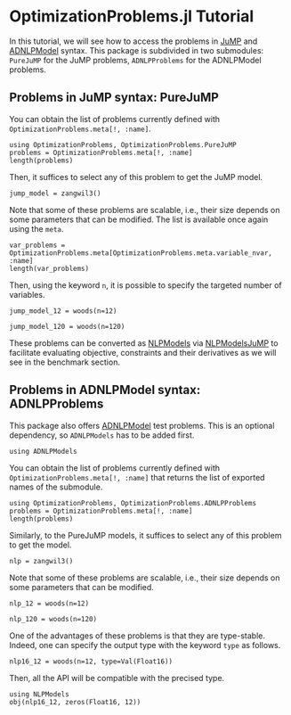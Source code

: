 # OptimizationProblems.jl Tutorial

In this tutorial, we will see how to access the problems in [JuMP](https://github.com/JuliaOpt/JuMP.jl) and [ADNLPModel](https://github.com/JuliaSmoothOptimizers/ADNLPModels.jl) syntax.
This package is subdivided in two submodules: `PureJuMP` for the JuMP problems, `ADNLPProblems` for the ADNLPModel problems.

## Problems in JuMP syntax: PureJuMP

You can obtain the list of problems currently defined with `OptimizationProblems.meta[!, :name]`.
``` @example ex1
using OptimizationProblems, OptimizationProblems.PureJuMP
problems = OptimizationProblems.meta[!, :name]
length(problems)
```
Then, it suffices to select any of this problem to get the JuMP model.
``` @example ex1
jump_model = zangwil3()
```
Note that some of these problems are scalable, i.e., their size depends on some parameters that can be modified. The list is available once again using the `meta`.
``` @example ex1
var_problems = OptimizationProblems.meta[OptimizationProblems.meta.variable_nvar, :name]
length(var_problems)
```
Then, using the keyword `n`, it is possible to specify the targeted number of variables.
``` @example ex1
jump_model_12 = woods(n=12)
```
``` @example ex1
jump_model_120 = woods(n=120)
```
These problems can be converted as [NLPModels](https://github.com/JuliaSmoothOptimizers/NLPModels.jl) via [NLPModelsJuMP](https://github.com/JuliaSmoothOptimizers/NLPModelsJuMP.jl) to facilitate evaluating
objective, constraints and their derivatives as we will see in the benchmark section.

## Problems in ADNLPModel syntax: ADNLPProblems

This package also offers [ADNLPModel](https://github.com/JuliaSmoothOptimizers/ADNLPModels.jl) test problems. This is an optional dependency, so `ADNLPModels` has to be added first.
``` @example ex2
using ADNLPModels
```
You can obtain the list of problems currently defined with `OptimizationProblems.meta[!, :name]` that returns the list of exported names of the submodule.
``` @example ex2
using OptimizationProblems, OptimizationProblems.ADNLPProblems
problems = OptimizationProblems.meta[!, :name]
length(problems)
```
Similarly, to the PureJuMP models, it suffices to select any of this problem to get the model.
``` @example ex2
nlp = zangwil3()
```
Note that some of these problems are scalable, i.e., their size depends on some parameters that can be modified.
``` @example ex2
nlp_12 = woods(n=12)
```
``` @example ex2
nlp_120 = woods(n=120)
```
One of the advantages of these problems is that they are type-stable. Indeed, one can specify the output type with the keyword `type` as follows.
``` @example ex2
nlp16_12 = woods(n=12, type=Val(Float16))
```
Then, all the API will be compatible with the precised type.
``` @example ex2
using NLPModels
obj(nlp16_12, zeros(Float16, 12))
```
